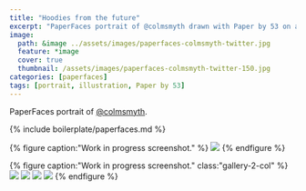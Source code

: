 ```yaml
---
title: "Hoodies from the future"
excerpt: "PaperFaces portrait of @colmsmyth drawn with Paper by 53 on an iPad."
image: 
  path: &image ../assets/images/paperfaces-colmsmyth-twitter.jpg 
  feature: *image
  cover: true
  thumbnail: /assets/images/paperfaces-colmsmyth-twitter-150.jpg
categories: [paperfaces]
tags: [portrait, illustration, Paper by 53]
---
```


PaperFaces portrait of [@colmsmyth](https://twitter.com/colmsmyth).

{% include boilerplate/paperfaces.md %}

{% figure caption:"Work in progress screenshot." %}
[![](/assets/images/paperfaces-colmsmyth-process-1-600.jpg)](/assets/images/paperfaces-colmsmyth-process-1-lg.jpg)
{% endfigure %}

{% figure caption:"Work in progress screenshot." class:"gallery-2-col" %}
[![](/assets/images/paperfaces-colmsmyth-process-2-600.jpg)](/assets/images/paperfaces-colmsmyth-process-2-lg.jpg)
[![](/assets/images/paperfaces-colmsmyth-process-3-600.jpg)](/assets/images/paperfaces-colmsmyth-process-3-lg.jpg)
[![](/assets/images/paperfaces-colmsmyth-process-4-600.jpg)](/assets/images/paperfaces-colmsmyth-process-4-lg.jpg)
[![](/assets/images/paperfaces-colmsmyth-process-5-600.jpg)](/assets/images/paperfaces-colmsmyth-process-5-lg.jpg)
{% endfigure %}
